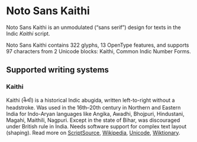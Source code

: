 
# Noto Sans Kaithi

Noto Sans Kaithi is an unmodulated (“sans serif”) design for texts in the Indic _Kaithi_ script. 

Noto Sans Kaithi contains 322 glyphs, 13 OpenType features, and supports 97 characters from 2 Unicode blocks: Kaithi, Common Indic Number Forms.


## Supported writing systems


### Kaithi

Kaithi (𑂍𑂶𑂟𑂲) is a historical Indic abugida, written left-to-right without a headstroke. Was used in the 16th–20th century in Northern and Eastern India for Indo-Aryan languages like Angika, Awadhi, Bhojpuri, Hindustani, Magahi, Maithili, Nagpuri. Except in the state of Bihar, was discouraged under British rule in India. Needs software support for complex text layout (shaping). Read more on [ScriptSource](https://scriptsource.org/scr/Kthi), [Wikipedia](https://en.wikipedia.org/wiki/ISO_15924:Kthi), [Unicode](https://www.unicode.org/versions/Unicode13.0.0/ch15.pdf#G69704), [Wiktionary](https://en.wiktionary.org/wiki/Category:Kaithi_script).

